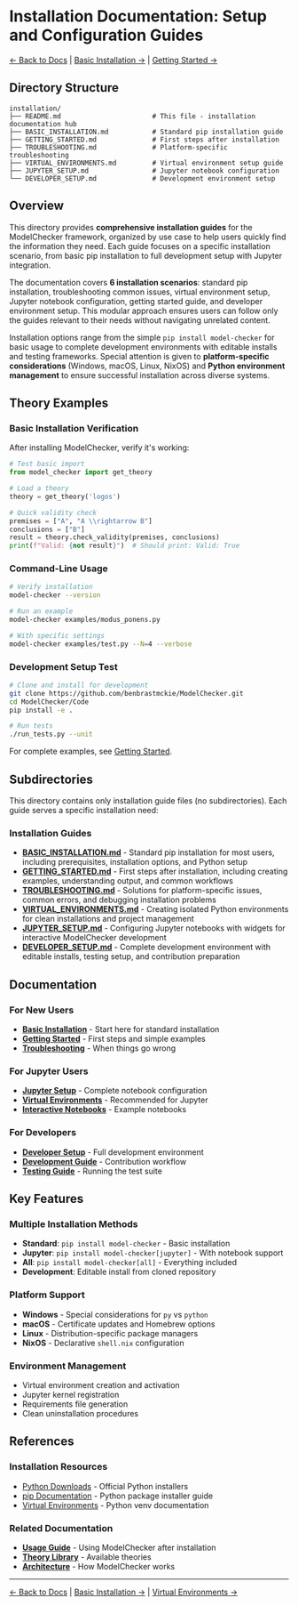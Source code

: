 # Installation Documentation: Setup and Configuration Guides

[← Back to Docs](../README.md) | [Basic Installation →](BASIC_INSTALLATION.md) | [Getting Started →](GETTING_STARTED.md)

## Directory Structure

```
installation/
├── README.md                       # This file - installation documentation hub
├── BASIC_INSTALLATION.md           # Standard pip installation guide
├── GETTING_STARTED.md              # First steps after installation
├── TROUBLESHOOTING.md              # Platform-specific troubleshooting
├── VIRTUAL_ENVIRONMENTS.md         # Virtual environment setup guide
├── JUPYTER_SETUP.md                # Jupyter notebook configuration
└── DEVELOPER_SETUP.md              # Development environment setup
```

## Overview

This directory provides **comprehensive installation guides** for the ModelChecker framework, organized by use case to help users quickly find the information they need. Each guide focuses on a specific installation scenario, from basic pip installation to full development setup with Jupyter integration.

The documentation covers **6 installation scenarios**: standard pip installation, troubleshooting common issues, virtual environment setup, Jupyter notebook configuration, getting started guide, and developer environment setup. This modular approach ensures users can follow only the guides relevant to their needs without navigating unrelated content.

Installation options range from the simple `pip install model-checker` for basic usage to complete development environments with editable installs and testing frameworks. Special attention is given to **platform-specific considerations** (Windows, macOS, Linux, NixOS) and **Python environment management** to ensure successful installation across diverse systems.

## Theory Examples

### Basic Installation Verification

After installing ModelChecker, verify it's working:

```python
# Test basic import
from model_checker import get_theory

# Load a theory
theory = get_theory('logos')

# Quick validity check
premises = ["A", "A \\rightarrow B"]
conclusions = ["B"]
result = theory.check_validity(premises, conclusions)
print(f"Valid: {not result}")  # Should print: Valid: True
```

### Command-Line Usage

```bash
# Verify installation
model-checker --version

# Run an example
model-checker examples/modus_ponens.py

# With specific settings
model-checker examples/test.py --N=4 --verbose
```

### Development Setup Test

```bash
# Clone and install for development
git clone https://github.com/benbrastmckie/ModelChecker.git
cd ModelChecker/Code
pip install -e .

# Run tests
./run_tests.py --unit
```

For complete examples, see [Getting Started](GETTING_STARTED.md).

## Subdirectories

This directory contains only installation guide files (no subdirectories). Each guide serves a specific installation need:

### Installation Guides

- **[BASIC_INSTALLATION.md](BASIC_INSTALLATION.md)** - Standard pip installation for most users, including prerequisites, installation options, and Python setup
- **[GETTING_STARTED.md](GETTING_STARTED.md)** - First steps after installation, including creating examples, understanding output, and common workflows
- **[TROUBLESHOOTING.md](TROUBLESHOOTING.md)** - Solutions for platform-specific issues, common errors, and debugging installation problems
- **[VIRTUAL_ENVIRONMENTS.md](VIRTUAL_ENVIRONMENTS.md)** - Creating isolated Python environments for clean installations and project management
- **[JUPYTER_SETUP.md](JUPYTER_SETUP.md)** - Configuring Jupyter notebooks with widgets for interactive ModelChecker development
- **[DEVELOPER_SETUP.md](DEVELOPER_SETUP.md)** - Complete development environment with editable installs, testing setup, and contribution preparation

## Documentation

### For New Users
- **[Basic Installation](BASIC_INSTALLATION.md)** - Start here for standard installation
- **[Getting Started](GETTING_STARTED.md)** - First steps and simple examples
- **[Troubleshooting](TROUBLESHOOTING.md)** - When things go wrong

### For Jupyter Users
- **[Jupyter Setup](JUPYTER_SETUP.md)** - Complete notebook configuration
- **[Virtual Environments](VIRTUAL_ENVIRONMENTS.md)** - Recommended for Jupyter
- **[Interactive Notebooks](../../Code/src/model_checker/theory_lib/logos/notebooks/)** - Example notebooks

### For Developers
- **[Developer Setup](DEVELOPER_SETUP.md)** - Full development environment
- **[Development Guide](../../Code/docs/DEVELOPMENT.md)** - Contribution workflow
- **[Testing Guide](../../Code/docs/TESTS.md)** - Running the test suite

## Key Features

### Multiple Installation Methods
- **Standard**: `pip install model-checker` - Basic installation
- **Jupyter**: `pip install model-checker[jupyter]` - With notebook support
- **All**: `pip install model-checker[all]` - Everything included
- **Development**: Editable install from cloned repository

### Platform Support
- **Windows** - Special considerations for `py` vs `python`
- **macOS** - Certificate updates and Homebrew options
- **Linux** - Distribution-specific package managers
- **NixOS** - Declarative `shell.nix` configuration

### Environment Management
- Virtual environment creation and activation
- Jupyter kernel registration
- Requirements file generation
- Clean uninstallation procedures

## References

### Installation Resources
- [Python Downloads](https://www.python.org/downloads/) - Official Python installers
- [pip Documentation](https://pip.pypa.io/) - Python package installer guide
- [Virtual Environments](https://docs.python.org/3/tutorial/venv.html) - Python venv documentation

### Related Documentation
- **[Usage Guide](../usage/README.md)** - Using ModelChecker after installation
- **[Theory Library](../../Code/src/model_checker/theory_lib/README.md)** - Available theories
- **[Architecture](../architecture/README.md)** - How ModelChecker works

---

[← Back to Docs](../README.md) | [Basic Installation →](BASIC_INSTALLATION.md) | [Virtual Environments →](VIRTUAL_ENVIRONMENTS.md)